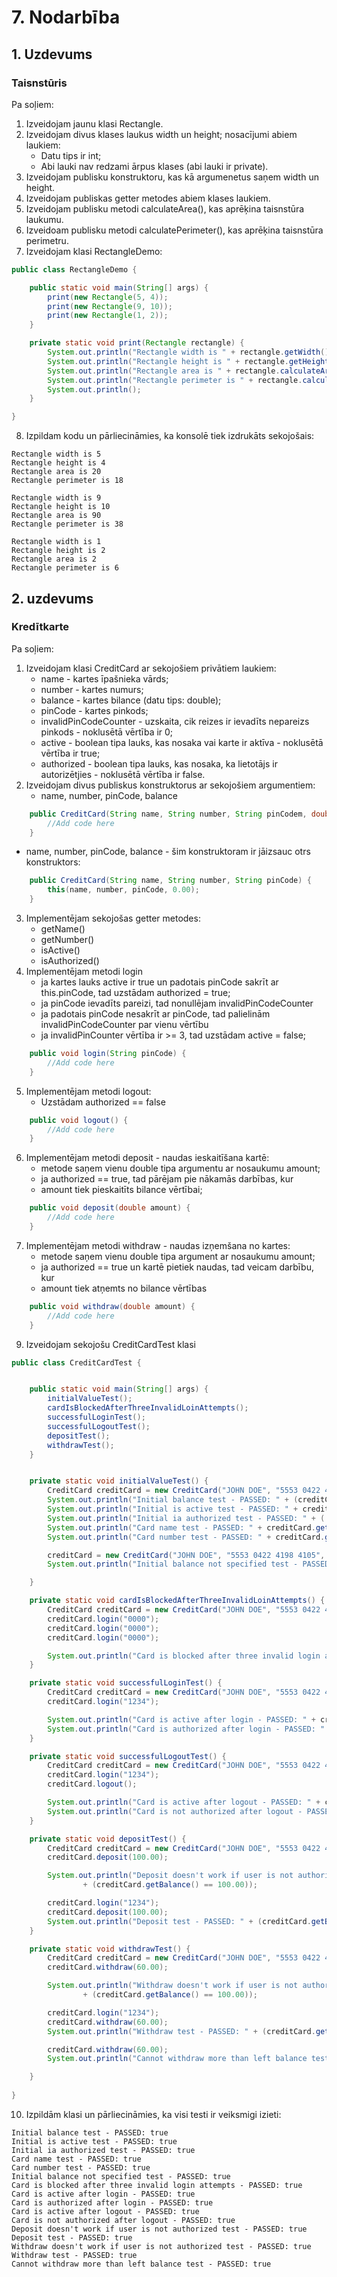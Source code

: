 # 7. Nodarbība
## 1. Uzdevums
### Taisnstūris

Pa soļiem:

1. Izveidojam jaunu klasi Rectangle.
2. Izveidojam divus klases laukus width un height; nosacījumi abiem laukiem:
   * Datu tips ir int;
   * Abi lauki nav redzami ārpus klases (abi lauki ir private).
3. Izveidojam publisku konstruktoru, kas kā argumenetus saņem width un height.
4. Izveidojam publiskas getter metodes abiem klases laukiem.
5. Izveidojam publisku metodi calculateArea(), kas aprēķina taisnstūra laukumu.
6. Izveidoam publisku metodi calculatePerimeter(), kas aprēķina taisnstūra perimetru.
7. Izveidojam klasi RectangleDemo:
```java
public class RectangleDemo {

    public static void main(String[] args) {
        print(new Rectangle(5, 4));
        print(new Rectangle(9, 10));
        print(new Rectangle(1, 2));
    }

    private static void print(Rectangle rectangle) {
        System.out.println("Rectangle width is " + rectangle.getWidth());
        System.out.println("Rectangle height is " + rectangle.getHeight());
        System.out.println("Rectangle area is " + rectangle.calculateArea());
        System.out.println("Rectangle perimeter is " + rectangle.calculatePerimeter());
        System.out.println();
    }

}
```
8. Izpildam kodu un pārliecināmies, ka konsolē tiek izdrukāts sekojošais:
```
Rectangle width is 5
Rectangle height is 4
Rectangle area is 20
Rectangle perimeter is 18

Rectangle width is 9
Rectangle height is 10
Rectangle area is 90
Rectangle perimeter is 38

Rectangle width is 1
Rectangle height is 2
Rectangle area is 2
Rectangle perimeter is 6

```
## 2. uzdevums
### Kredītkarte

Pa soļiem:

1. Izveidojam klasi CreditCard ar sekojošiem privātiem laukiem:
   * name - kartes īpašnieka vārds;
   * number - kartes numurs;
   * balance - kartes bilance (datu tips: double);
   * pinCode - kartes pinkods;
   * invalidPinCodeCounter - uzskaita, cik reizes ir ievadīts nepareizs pinkods - noklusētā vērtība ir 0;
   * active - boolean tipa lauks, kas nosaka vai karte ir aktīva - noklusētā vērtība ir true; 
   * authorized - boolean tipa lauks, kas nosaka, ka lietotājs ir autorizētjies - noklusētā vērtība ir false.
2. Izveidojam divus publiskus konstruktorus ar sekojošiem argumentiem:
   * name, number, pinCode, balance
```java
    public CreditCard(String name, String number, String pinCodem, double balance) {
        //Add code here  
    }
```

   * name, number, pinCode, balance - šim konstruktoram ir jāizsauc otrs konstruktors:

```java
    public CreditCard(String name, String number, String pinCode) {
        this(name, number, pinCode, 0.00);
    }
```
3. Implementējam sekojošas getter metodes:
   * getName()
   * getNumber()
   * isActive()
   * isAuthorized()
4. Implementējam metodi login
   * ja kartes lauks active ir true un padotais pinCode sakrīt ar this.pinCode, tad uzstādam authorized = true;
   * ja pinCode ievadīts pareizi, tad nonullējam invalidPinCodeCounter
   * ja padotais pinCode nesakrīt ar pinCode, tad palielinām invalidPinCodeCounter par vienu vērtību
   * ja invalidPinCounter vērtība ir >= 3, tad uzstādam active = false;
```java
    public void login(String pinCode) {
        //Add code here
    }
```
5. Implementējam metodi logout:
   * Uzstādam authorized == false
```java
    public void logout() {
        //Add code here
    }
```
6. Implementējam metodi deposit - naudas ieskaitīšana kartē:
   * metode saņem vienu double tipa argumentu ar nosaukumu amount;
   * ja authorized == true, tad pārējam pie nākamās darbības, kur
   * amount tiek pieskaitīts bilance vērtībai;
```java
    public void deposit(double amount) {
        //Add code here
    }
```
7. Implementējam metodi withdraw - naudas izņemšana no kartes:
   * metode saņem vienu double tipa argument ar nosaukumu amount;
   * ja authorized == true un kartē pietiek naudas, tad veicam darbību, kur
   * amount tiek atņemts no bilance vērtības
```java
    public void withdraw(double amount) {
        //Add code here
    }
```

9. Izveidojam sekojošu CreditCardTest klasi
```java
public class CreditCardTest {


    public static void main(String[] args) {
        initialValueTest();
        cardIsBlockedAfterThreeInvalidLoinAttempts();
        successfulLoginTest();
        successfulLogoutTest();
        depositTest();
        withdrawTest();
    }


    private static void initialValueTest() {
        CreditCard creditCard = new CreditCard("JOHN DOE", "5553 0422 4198 4105", "1234", 100.00);
        System.out.println("Initial balance test - PASSED: " + (creditCard.getBalance() == 100.00));
        System.out.println("Initial is active test - PASSED: " + creditCard.isActive());
        System.out.println("Initial ia authorized test - PASSED: " + (!creditCard.isAuthorized()));
        System.out.println("Card name test - PASSED: " + creditCard.getName().equals("JOHN DOE"));
        System.out.println("Card number test - PASSED: " + creditCard.getNumber().equals("5553 0422 4198 4105"));

        creditCard = new CreditCard("JOHN DOE", "5553 0422 4198 4105", "1234");
        System.out.println("Initial balance not specified test - PASSED: " + (creditCard.getBalance() == 0.00));

    }

    private static void cardIsBlockedAfterThreeInvalidLoinAttempts() {
        CreditCard creditCard = new CreditCard("JOHN DOE", "5553 0422 4198 4105", "1234", 100.00);
        creditCard.login("0000");
        creditCard.login("0000");
        creditCard.login("0000");

        System.out.println("Card is blocked after three invalid login attempts - PASSED: " + !creditCard.isActive());
    }

    private static void successfulLoginTest() {
        CreditCard creditCard = new CreditCard("JOHN DOE", "5553 0422 4198 4105", "1234", 100.00);
        creditCard.login("1234");

        System.out.println("Card is active after login - PASSED: " + creditCard.isActive());
        System.out.println("Card is authorized after login - PASSED: " + creditCard.isActive());
    }

    private static void successfulLogoutTest() {
        CreditCard creditCard = new CreditCard("JOHN DOE", "5553 0422 4198 4105", "1234", 100.00);
        creditCard.login("1234");
        creditCard.logout();

        System.out.println("Card is active after logout - PASSED: " + creditCard.isActive());
        System.out.println("Card is not authorized after logout - PASSED: " + creditCard.isActive());
    }

    private static void depositTest() {
        CreditCard creditCard = new CreditCard("JOHN DOE", "5553 0422 4198 4105", "1234", 100.00);
        creditCard.deposit(100.00);

        System.out.println("Deposit doesn't work if user is not authorized test - PASSED: "
                + (creditCard.getBalance() == 100.00));

        creditCard.login("1234");
        creditCard.deposit(100.00);
        System.out.println("Deposit test - PASSED: " + (creditCard.getBalance() == 200.00));
    }

    private static void withdrawTest() {
        CreditCard creditCard = new CreditCard("JOHN DOE", "5553 0422 4198 4105", "1234", 100.00);
        creditCard.withdraw(60.00);

        System.out.println("Withdraw doesn't work if user is not authorized test - PASSED: "
                + (creditCard.getBalance() == 100.00));

        creditCard.login("1234");
        creditCard.withdraw(60.00);
        System.out.println("Withdraw test - PASSED: " + (creditCard.getBalance() == 40.00));

        creditCard.withdraw(60.00);
        System.out.println("Cannot withdraw more than left balance test - PASSED: " + (creditCard.getBalance() == 40.00));

    }
    
}
```
10. Izpildām klasi un pārliecināmies, ka visi testi ir veiksmigi izieti:
```
Initial balance test - PASSED: true
Initial is active test - PASSED: true
Initial ia authorized test - PASSED: true
Card name test - PASSED: true
Card number test - PASSED: true
Initial balance not specified test - PASSED: true
Card is blocked after three invalid login attempts - PASSED: true
Card is active after login - PASSED: true
Card is authorized after login - PASSED: true
Card is active after logout - PASSED: true
Card is not authorized after logout - PASSED: true
Deposit doesn't work if user is not authorized test - PASSED: true
Deposit test - PASSED: true
Withdraw doesn't work if user is not authorized test - PASSED: true
Withdraw test - PASSED: true
Cannot withdraw more than left balance test - PASSED: true
```